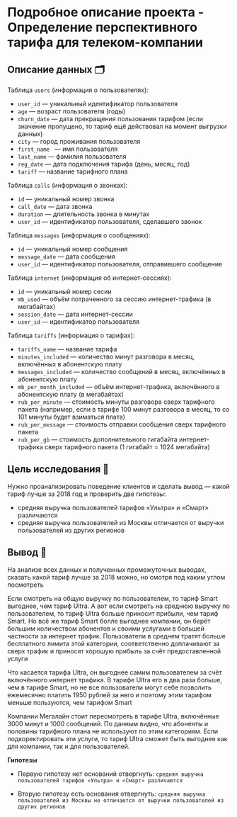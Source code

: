 # Подробное описание проекта - Определение перспективного тарифа для телеком-компании

## Описание данных 🗂

Таблица `users` (информация о пользователях):

  * `user_id` — уникальный идентификатор пользователя
  * `age` — возраст пользователя (годы)
  * `churn_date` — дата прекращения пользования тарифом (если значение пропущено, то тариф ещё действовал на момент выгрузки данных)
  * `city` — город проживания пользователя
  * `first_name ` — имя пользователя
  * `last_name` — фамилия пользователя
  * `reg_date` — дата подключения тарифа (день, месяц, год)
  * `tariff` — название тарифного плана

Таблица `calls` (информация о звонках):

  * `id` — уникальный номер звонка
  * `call_date` — дата звонка
  * `duration` — длительность звонка в минутах
  * `user_id` — идентификатор пользователя, сделавшего звонок
  
Таблица `messages` (информация о сообщениях):
  
  * `id` — уникальный номер сообщения
  * `message_date` — дата сообщения
  * `user_id` — идентификатор пользователя, отправившего сообщение

Таблица `internet` (информация об интернет-сессиях):

  * `id` — уникальный номер сесии
  * `mb_used` — объём потраченного за сессию интернет-трафика (в мегабайтах)
  * `session_date` — дата интернет-сессии
  * `user_id` — идентификатор пользователя
  
Таблица `tariffs` (информация о тарифах):

  * `tariffs_name` — название тарифа
  * `minutes_included` — количество минут разговора в месяц, включённых в абонентскую плату
  * `messages_included` — количество сообщений в месяц, включённых в абонентскую плату
  * `mb_per_month_included` — объём интернет-трафика, включённого в абонентскую плату (в мегабайтах)
  * `rub_per_minute` — стоимость минуты разговора сверх тарифного пакета (например, если в тарифе 100 минут разговора в месяц, то со 101 минуты будет взиматься плата)
  * `rub_per_message` — стоимость отправки сообщения сверх тарифного пакета
  * `rub_per_gb` — стоимость дополнительного гигабайта интернет-трафика сверх тарифного пакета (1 гигабайт = 1024 мегабайта)
  
## Цель исследования 🎯

Нужно проанализировать поведение клиентов и сделать вывод — какой тариф лучше за 2018 год и проверить две гипотезы:

  * средняя выручка пользователей тарифов «Ультра» и «Смарт» различаются
  * средняя выручка пользователей из Москвы отличается от выручки пользователей из других регионов

## Вывод 📝

На анализе всех данных и полученных промежуточных выводах, сказать какой тариф лучше за 2018 можно, но смотря под каким углом посмотреть

Если смотреть на общую выручку по пользователем, то тариф Smart выгоднее, чем тариф Ultra. А вот если смотреть на среднюю выручку по пользователем, то тариф Ultra больше приносит прибыли, чем тариф Smart. Но всё же тариф Smart болле выгоднее компании, он берёт большим количеством абонентов и своими услугами в большей частности за интернет трафик. Пользователи в среднем тратят больше бесплатного лимита этой категории, соответственно доплачивают за сверх трафик и приносят хорошую прибыль за счёт предоставленной услуги

Что касается тарифа Ultra, он выгоднее самим пользователем за счёт включённого интернет трафика. В тарифе Ultra его в два раза больше, чем в тарифе Smart, но не все пользователи могут себе позволить ежемесячно платить 1950 рублей за него и поэтому этим тарифом меньше пользуются, чем тарифом Smart


Компании Мегалайн стоит пересмотреть в тарифе Ultra, включённые 3000 минут и 1000 сообщений. По данным видно, что абоненты и половины тарифного плана не используют по этим категориям. Если подкоректировать эти услуги, то тариф Ultra сможет быть выгоднее как для компании, так и для пользователей.

**Гипотезы**

* Первую гипотезу нет оснований отвергнуть: `cредняя выручка пользователей тарифов «Ультра» и «Смарт» различаются`

* Вторую гипотезу есть основания отвергнуть: `средняя выручка пользователей из Москвы не отличается от выручки пользователей из других регионов`
